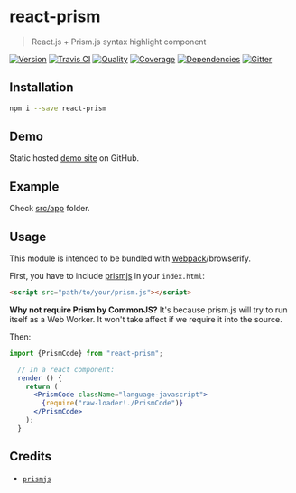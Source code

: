 # react-prism
> React.js + Prism.js syntax highlight component

[![Version][npm-image]][npm-url] [![Travis CI][travis-image]][travis-url] [![Quality][codeclimate-image]][codeclimate-url] [![Coverage][codeclimate-coverage-image]][codeclimate-coverage-url] [![Dependencies][gemnasium-image]][gemnasium-url] [![Gitter][gitter-image]][gitter-url]


## Installation

```sh
npm i --save react-prism
```


## Demo

Static hosted [demo site][demo] on GitHub.


## Example

Check [src/app][src/app] folder.


## Usage

This module is intended to be bundled with [webpack][webpack]/browserify.


First, you have to include [prismjs][prismjs] in your `index.html`:

```html
<script src="path/to/your/prism.js"></script>
```

**Why not require Prism by CommonJS?**
It's because prism.js will try to run itself as a Web Worker. It won't take affect if we require it into the source.

Then:

```jsx
import {PrismCode} from "react-prism";

  // In a react component:
  render () {
    return (
      <PrismCode className="language-javascript">
        {require("raw-loader!./PrismCode")}
      </PrismCode>
    );
  }
```


## Credits

* [`prismjs`][prismjs]


[npm-image]: https://img.shields.io/npm/v/react-prism.svg?style=flat-square
[npm-url]: https://www.npmjs.org/package/react-prism

[travis-image]: https://img.shields.io/travis/tomchentw/react-prism.svg?style=flat-square
[travis-url]: https://travis-ci.org/tomchentw/react-prism
[codeclimate-image]: https://img.shields.io/codeclimate/github/tomchentw/react-prism.svg?style=flat-square
[codeclimate-url]: https://codeclimate.com/github/tomchentw/react-prism
[codeclimate-coverage-image]: https://img.shields.io/codeclimate/coverage/github/tomchentw/react-prism.svg?style=flat-square
[codeclimate-coverage-url]: https://codeclimate.com/github/tomchentw/react-prism
[gemnasium-image]: https://img.shields.io/gemnasium/tomchentw/react-prism.svg?style=flat-square
[gemnasium-url]: https://gemnasium.com/tomchentw/react-prism
[gitter-image]: https://badges.gitter.im/Join%20Chat.svg
[gitter-url]: https://gitter.im/tomchentw/react-prism?utm_source=badge&utm_medium=badge&utm_campaign=pr-badge&utm_content=badge


[demo]: https://tomchentw.github.io/react-prism/
[src/app]: https://github.com/tomchentw/react-prism/tree/master/src/app
[webpack]: https://webpack.github.io/docs/tutorials/getting-started/
[prismjs]: http://prismjs.com/
